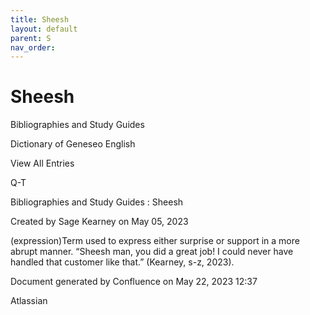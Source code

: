 ```yaml
---
title: Sheesh
layout: default
parent: S
nav_order:
---
```


# Sheesh

Bibliographies and Study Guides

Dictionary of Geneseo English

View All Entries

Q-T

Bibliographies and Study Guides : Sheesh

Created by  Sage Kearney on May 05, 2023

(expression)Term used to express either surprise or support in a more abrupt manner. “Sheesh man, you did a great job! I could never have handled that customer like that.” (Kearney, s-z, 2023).

Document generated by Confluence on May 22, 2023 12:37

Atlassian
